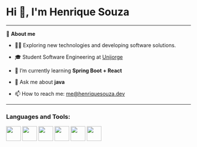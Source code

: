 # Hi 👋, I'm Henrique Souza

---

🚀 **About me**

- 👨‍💻 Exploring new technologies and developing software solutions.

- 🎓 Student Software Engineering at [Unijorge](https://www.unijorge.edu.br)

- 🌱 I’m currently learning **Spring Boot + React**

- 💬 Ask me about **java**

- 📫 How to reach me: me@henriquesouza.dev

---

### Languages and Tools:
<img src="https://cdn.jsdelivr.net/gh/devicons/devicon/icons/css3/css3-original.svg" width="40" height="40"/> <img src="https://cdn.jsdelivr.net/gh/devicons/devicon/icons/html5/html5-original.svg" width="40" height="40"/> <img src="https://cdn.jsdelivr.net/gh/devicons/devicon/icons/javascript/javascript-original.svg" width="40" height="40"/> <img src="https://cdn.jsdelivr.net/gh/devicons/devicon/icons/mysql/mysql-original.svg" width="40" height="40"/> <img src="https://cdn.jsdelivr.net/gh/devicons/devicon/icons/postgresql/postgresql-original.svg" width="40" height="40"/> <img src="https://cdn.jsdelivr.net/gh/devicons/devicon/icons/python/python-original.svg" width="40" height="40"/>
